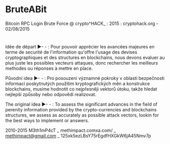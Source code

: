 # BruteABit
Bitcoin RPC Login Brute Force @ crypto^HACK_ : 2015 : cryptohack.org  - 02/08/2015

#


Idée de départ  ►- - :
  Pour pouvoir apprécier les avancées majeures en terme de securité de l'information qu'offre l'usage des devises cryptographiques et des structures en blockchains, nous devons evaluer au plus juste les possibles vecteurs attaques, donc rechercher les meilleurs methodes ou réponses à mettre en place.

Původní idea  ►- - :
  Pro posouzení významné pokroky v oblasti bezpečnosti informací poskytnutých použitím kryptografických měn a konstrukce blockchains, musíme hodnotit co nejpřesněji vektorů útoku, takže hledat nejlepší způsoby nebo odpovědi realizovat.


The original idea  ►- - : 
  To assess the significant advances in the field of perenity information provided by the crypto-currencies and blockchains structures, we assess as accurately as possible attack vectors, lookin for the best ways to implement or answers.
  
  
2010-2015 M3th1mP4cT  _
methimpact.comxa.com/ _
methimpact@gmail.com  _
125xk5ezLBsY75rEgdfHXGkW6jA45Nmv7p

  


